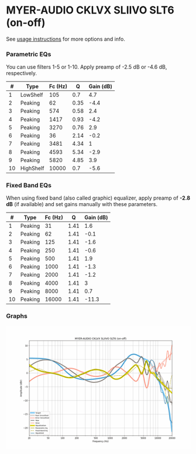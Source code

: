 # MYER-AUDIO CKLVX SLIIVO SLT6 (on-off)
See [usage instructions](https://github.com/jaakkopasanen/AutoEq#usage) for more options and info.

### Parametric EQs
You can use filters 1-5 or 1-10. Apply preamp of -2.5 dB or -4.6 dB, respectively.

|   # | Type      |   Fc (Hz) |    Q |   Gain (dB) |
|-----|-----------|-----------|------|-------------|
|   1 | LowShelf  |       105 | 0.7  |         4.7 |
|   2 | Peaking   |        62 | 0.35 |        -4.4 |
|   3 | Peaking   |       574 | 0.58 |         2.4 |
|   4 | Peaking   |      1417 | 0.93 |        -4.2 |
|   5 | Peaking   |      3270 | 0.76 |         2.9 |
|   6 | Peaking   |        36 | 2.14 |        -0.2 |
|   7 | Peaking   |      3481 | 4.34 |         1   |
|   8 | Peaking   |      4593 | 5.34 |        -2.9 |
|   9 | Peaking   |      5820 | 4.85 |         3.9 |
|  10 | HighShelf |     10000 | 0.7  |        -5.6 |

### Fixed Band EQs
When using fixed band (also called graphic) equalizer, apply preamp of **-2.8 dB** (if available) and set gains manually with these parameters.

|   # | Type    |   Fc (Hz) |    Q |   Gain (dB) |
|-----|---------|-----------|------|-------------|
|   1 | Peaking |        31 | 1.41 |         1.6 |
|   2 | Peaking |        62 | 1.41 |        -0.1 |
|   3 | Peaking |       125 | 1.41 |        -1.6 |
|   4 | Peaking |       250 | 1.41 |        -0.6 |
|   5 | Peaking |       500 | 1.41 |         1.9 |
|   6 | Peaking |      1000 | 1.41 |        -1.3 |
|   7 | Peaking |      2000 | 1.41 |        -1.2 |
|   8 | Peaking |      4000 | 1.41 |         3   |
|   9 | Peaking |      8000 | 1.41 |         0.7 |
|  10 | Peaking |     16000 | 1.41 |       -11.3 |

### Graphs
![](./MYER-AUDIO%20CKLVX%20SLIIVO%20SLT6%20(on-off).png)
